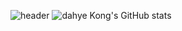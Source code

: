 <div align="left">
  
  ![header](https://capsule-render.vercel.app/api?type=waving&color=timeGradient&text=Welcome%20to%20dahye's%20GitHub%20👋&animation=twinkling&fontSize=35&fontAlignY=40&fontAlign=70&height=250)
  ![dahye Kong's GitHub stats](https://github-readme-stats.vercel.app/api?username=dahyeme&show_icons=true&theme=dracula)
</div>
